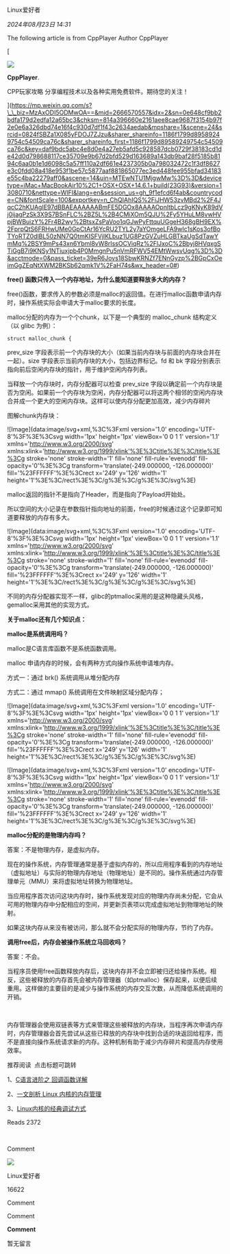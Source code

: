 # 

Linux爱好者

_2024年08月23日 14:31_

The following article is from CppPlayer Author CppPlayer

\[

![](http://wx.qlogo.cn/mmhead/lV0d907m3OW8RDttoJRIK57icaxXwSD2xpzhIH88ibbpbwziaX2xme1zzDibNRgEoZia9nF0gNRC0QNU/0)

**CppPlayer**.

CPP玩家攻略 分享编程技术以及各种实用免费软件。期待您的关注！

\](https://mp.weixin.qq.com/s?\_\_biz=MzAxODI5ODMwOA==&mid=2666570557&idx=2&sn=0e648cf9bb2bdfa179d2edfa12a65bc3&chksm=814a396660e2161aee8cae9687f3154b97f2e0e6a326dbd74e16f4c930d7df1f43c2634aedab&mpshare=1&scene=24&srcid=0824fSBZa1X085yFDOJ7ZJzu&sharer_shareinfo=1186f1799d89589249754c54509ca76c&sharer_shareinfo_first=1186f1799d89589249754c54509ca76c&key=daf9bdc5abc4e8d0e4a27eb5afd5c928587dcb0729f38183cd1de42d0d798688117ce35709e9b67d2bfd529d163689a143db9baf28f5185b8194c6aa0b1e1d6098c5a57ff110a2df661e4237305b0a798032472c1f3df8627e3c0fdd08a418e953f1be57c5877aaf881865077ec3ed448fee955bfad34183e55c4ba22279aff0&ascene=14&uin=MTEwNTU1MjgwMw%3D%3D&devicetype=iMac+MacBookAir10%2C1+OSX+OSX+14.6.1+build(23G93)&version=13080710&nettype=WIFI&lang=en&session_us=gh_9f1efcd6f4ab&countrycode=CN&fontScale=100&exportkey=n_ChQIAhIQS%2FiJHW53zvMBd2%2F4JqcC2hKUAgIE97dBBAEAAAAAABmFE5DGOx8AAAAOpnltbLcz9gKNyK89dVj0ijagPzSk3X9S7BSnFLC%2BZ5L%2B4CMiXOm5QJU%2Fy5YHuLM8vwHVpjBWBuizY%2Fr4B2wy%2BtsxZsPaVoo1qGJwPyFttquUGgeH368gBH9EX%2FprpQtS6FRHwUMe0GpCtAr16YcRU2TYL2y7aYOmgeLFA9wIc1sKos3ofBoTYoRTZ0dlBL50zNN7Q0tmKISFVjlKLbuz1UG8PzGVZuHLGBTkaUgSdTawYmMq%2BSY9mPs43xn6Ybml8vW8rIssOCViqRz%2FlJxoC%2Bbyj8HVqxgSTiGgB7i9KNSy1NTiuxjpb4P0MmgnPu5nVmRFWV54EMtWwsvUqg%3D%3D&acctmode=0&pass_ticket=39eR6Jovs18SbwKRNZf7ENnGyzp%2BGpCxOeimGgZEqNtXWM2BKSb62qmk1V%2FaH74s&wx_header=0#)

**free() 函数只传入一个内存地址，为什么能知道要释放多大的内存？**

free()函数，要求传入的参数必须是malloc的返回值。在进行malloc函数申请内存时，操作系统实际会申请大于malloc要求的长度。

malloc分配的内存为一个个chunk，以下是一个典型的 malloc_chunk 结构定义（以 glibc 为例）：

```
struct malloc_chunk {
```

prev_size 字段表示前一个内存块的大小（如果当前内存块与前面的内存块合并在一起）。size 字段表示当前内存块的大小，包括边界标记。fd 和 bk 字段分别表示指向前后空闲内存块的指针，用于维护空闲内存列表。

当释放一个内存块时，内存分配器可以检查 prev_size 字段以确定前一个内存块是否为空闲。如果前一个内存块为空闲，内存分配器可以将这两个相邻的空闲内存块合并成一个更大的空闲内存块。这样可以使内存分配更加高效，减少内存碎片

图解chunk内存块：

!\[Image\](data:image/svg+xml,%3C%3Fxml version='1.0' encoding='UTF-8'%3F%3E%3Csvg width='1px' height='1px' viewBox='0 0 1 1' version='1.1' xmlns='http://www.w3.org/2000/svg' xmlns:xlink='http://www.w3.org/1999/xlink'%3E%3Ctitle%3E%3C/title%3E%3Cg stroke='none' stroke-width='1' fill='none' fill-rule='evenodd' fill-opacity='0'%3E%3Cg transform='translate(-249.000000, -126.000000)' fill='%23FFFFFF'%3E%3Crect x='249' y='126' width='1' height='1'%3E%3C/rect%3E%3C/g%3E%3C/g%3E%3C/svg%3E)

malloc返回的指针不是指向了Header，而是指向了Payload开始处。

所以空间的大小记录在参数指针指向地址的前面，free的时候通过这个记录即可知道要释放的内存有多大。

!\[Image\](data:image/svg+xml,%3C%3Fxml version='1.0' encoding='UTF-8'%3F%3E%3Csvg width='1px' height='1px' viewBox='0 0 1 1' version='1.1' xmlns='http://www.w3.org/2000/svg' xmlns:xlink='http://www.w3.org/1999/xlink'%3E%3Ctitle%3E%3C/title%3E%3Cg stroke='none' stroke-width='1' fill='none' fill-rule='evenodd' fill-opacity='0'%3E%3Cg transform='translate(-249.000000, -126.000000)' fill='%23FFFFFF'%3E%3Crect x='249' y='126' width='1' height='1'%3E%3C/rect%3E%3C/g%3E%3C/g%3E%3C/svg%3E)

不同的内存分配器实现不一样，glibc的ptmalloc采用的是这种隐藏头风格，gemalloc采用其他的实现方式。

**关于malloc还有几个知识点：**

**malloc是系统调用吗？**

malloc是C语言库函数不是系统函数调用。

malloc 申请内存的时候，会有两种方式向操作系统申请堆内存。

方式一：通过 brk() 系统调用从堆分配内存

方式二：通过 mmap() 系统调用在文件映射区域分配内存；

!\[Image\](data:image/svg+xml,%3C%3Fxml version='1.0' encoding='UTF-8'%3F%3E%3Csvg width='1px' height='1px' viewBox='0 0 1 1' version='1.1' xmlns='http://www.w3.org/2000/svg' xmlns:xlink='http://www.w3.org/1999/xlink'%3E%3Ctitle%3E%3C/title%3E%3Cg stroke='none' stroke-width='1' fill='none' fill-rule='evenodd' fill-opacity='0'%3E%3Cg transform='translate(-249.000000, -126.000000)' fill='%23FFFFFF'%3E%3Crect x='249' y='126' width='1' height='1'%3E%3C/rect%3E%3C/g%3E%3C/g%3E%3C/svg%3E)

!\[Image\](data:image/svg+xml,%3C%3Fxml version='1.0' encoding='UTF-8'%3F%3E%3Csvg width='1px' height='1px' viewBox='0 0 1 1' version='1.1' xmlns='http://www.w3.org/2000/svg' xmlns:xlink='http://www.w3.org/1999/xlink'%3E%3Ctitle%3E%3C/title%3E%3Cg stroke='none' stroke-width='1' fill='none' fill-rule='evenodd' fill-opacity='0'%3E%3Cg transform='translate(-249.000000, -126.000000)' fill='%23FFFFFF'%3E%3Crect x='249' y='126' width='1' height='1'%3E%3C/rect%3E%3C/g%3E%3C/g%3E%3C/svg%3E)

**malloc****分配的是物理内存吗****？**

答案：不是物理内存，是虚拟内存。

现在的操作系统，内存管理通常是基于虚拟内存的，所以应用程序看到的内存地址（虚拟地址）与实际的物理内存地址（物理地址）是不同的。操作系统通过内存管理单元（MMU）来将虚拟地址转换为物理地址。

当应用程序首次访问这块内存时，操作系统发现对应的物理内存尚未分配，它会从可用的物理内存中分配相应的空间，并更新页表项以完成虚拟地址到物理地址的映射。

如果这块内存从来没有被访问，那么就不会分配实际的物理内存，节约了内存。

**调用free后，内存会被操作系统立马回收吗？**

答案：不会。

当程序员使用free函数释放内存后，‌这块内存并不会立即被归还给操作系统。‌相反，‌这些被释放的内存首先会被内存管理器（‌如ptmalloc）‌保存起来，‌以便后续重用。‌这样做的主要目的是减少与操作系统的内存交互次数，‌从而降低系统调用的开销。

‌

内存管理器会使用双链表等方式来管理这些被释放的内存块，‌当程序再次申请内存时，‌内存管理器会首先尝试从这些已释放的内存块中找到合适的块返回给程序，‌而不是直接向操作系统请求新的内存。‌这种机制有助于减少内存碎片和提高内存使用效率。

推荐阅读  点击标题可跳转

1、[C语言进阶之 回调函数详解](http://mp.weixin.qq.com/s?__biz=MzAxODI5ODMwOA==&mid=2666570377&idx=2&sn=9abd078dffddbdc79d68b50a73d2d1cc&chksm=80dc6622b7abef34657d7f06855532d6f5cce61913b4bea14c0bf4dbc2911b8625605ef1177b&scene=21#wechat_redirect)

2、[一文剖析 Linux 内核的内存管理](http://mp.weixin.qq.com/s?__biz=MzAxODI5ODMwOA==&mid=2666570333&idx=2&sn=5af824224898d544bc47db5fe27a7ceb&chksm=80dc66f6b7abefe09ae806563946013ca688b7d0f1a965cffd66242508e55289a1a807ea2db4&scene=21#wechat_redirect)

3、[Linux内核的经典调试方式](http://mp.weixin.qq.com/s?__biz=MzAxODI5ODMwOA==&mid=2666570466&idx=2&sn=33c8440e224a52ce854572d53ba59d45&chksm=80dc6649b7abef5f86e5c5c55373505cbaeb63790ab27dca11860a4a37d8b51da6b248ac273d&scene=21#wechat_redirect)

Reads 2372

​

Comment

[](javacript:;)

![](http://mmbiz.qpic.cn/mmbiz_png/9aPYe0E1fb3sjicd8JxDra10FRIqT54Zke2sfhibTDdtdnVhv5Qh3wLHZmKPjiaD7piahMAzIH6Cnltd1Nco17Ihjw/300?wx_fmt=png&wxfrom=18)

Linux爱好者

16622

Comment

Comment

**Comment**

暂无留言

